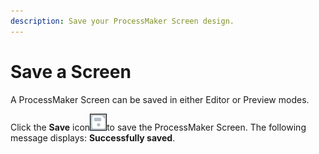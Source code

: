 ```yaml
---
description: Save your ProcessMaker Screen design.
---
```


# Save a Screen

A ProcessMaker Screen can be saved in either Editor or Preview modes.

Click the **Save** icon![](../../../.gitbook/assets/save-icon-processes.png)to save the ProcessMaker Screen. The following message displays: **Successfully saved**.

